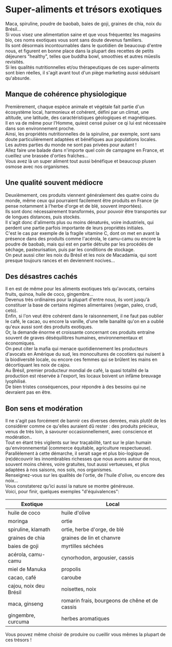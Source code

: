 # Super-aliments et trésors exotiques

Maca, spiruline, poudre de baobab, baies de goji, graines de chia, noix du Brésil...  
Si vous visez une alimentation saine et que vous fréquentez les magasins bio, ces noms exotiques vous sont sans doute devenus familiers.  
Ils sont désormais incontournables dans le quotidien de beaucoup d'entre nous, et figurent en bonne place dans la plupart des recettes de petits déjeuners "healthy", telles que buddha bowl, smoothies et autres müeslis revisités.  
Si les qualités nutritionnelles et/ou thérapeutiques de ces super-aliments sont bien réelles, il s'agit avant tout d'un piège marketing aussi séduisant qu'absurde.  

## Manque de cohérence physiologique

Premièrement, chaque espèce animale et végétale fait partie d'un écosystème local, harmonieux et cohérent, défini par un climat, une altitude, une latitude, des caractéristiques géologiques et magnétiques.  
Il en va de même pour l'Homme, quiest censé puiser ce qi lui est nécessaire dans son environnement proche.  
Ainsi, les propriétés nutritionnelles de la spiruline, par exemple, sont sans doute particulièrement adaptées et bénéfiques aux populations locales.  
Les autres parties du monde ne sont pas privées pour autant !  
Allez faire une balade dans n'importe quel coin de campagne en France, et cueillez une brassée d'orties fraîches...  
Vous avez là un super aliment tout aussi bénéfique et beaucoup plusen osmose avec nos organismes.

## Une qualité souvent médiocre

Deuxièmement, ces produits viennent généralement des quatre coins du monde, même ceux qui pourraient facilement être produits en France (je pense notamment à l'herbe d'orge et de blé, souvent importées).  
Ils sont donc nécessairement transformés, pour pouvoir être transportés sur de longues distances, puis stockés.  
Il s'agit donc d'aliments plus ou moins dénaturés, voire industriels, qui perdent une partie parfois importante de leurs propriétés initiales.  
C'est le cas par exemple de la fragile vitamine C, dont on met en avant la présence dans des produits comme l'acérola, le camu-camu ou encore la poudre de baobab, mais qui est en partie détruite par les procédés de séchage, pasteurisation, puis par les conditions de stockage.  
On peut aussi citer les noix du Brésil et les noix de Macadamia, qui sont presque toujours rances et en deviennent nocives...

## Des désastres cachés

Il en est de même pour les aliments exotiques tels qu'avocats, certains fruits, quinoa, huile de coco, gingembre...  
Devenus très ordinaires pour la plupart d'entre nous, ils vont jusqu'à constituer la base de certains régimes alimentaires (vegan, paleo, crudi, ceto).  
Enfin, si l'on veut être cohérent dans le raisonnement, il ne faut pas oublier le café, le cacao, ou encore la vanille, d'une telle banalité qu'on en a oublié qu'eux aussi sont des produits exotiques.  
Or, la demande énorme et croissante concernant ces produits entraîne souvent de graves déséquilibres humaines, environnementaux et économiques.  
On peut citer la mafia qui menace quotidiennement les producteurs d'avocats en Amérique du sud, les monocultures de cocotiers qui nuisent à la biodiversité locale, ou encore ces femmes qui se brûlent les mains en décortiquant les noix de cajou.  
Au Brésil, premier producteur mondial de café, la quasi totalité de la production est réservée à l'export, les locaux boivent un infâme breuvage lyophilisé.  
De bien tristes conséquences, pour répondre à des besoins qui ne devraient pas en être.

## Bon sens et modération

Il ne s'agit pas forcément de bannir ces diverses denrées, mais plutôt de les considérer comme ce qu'elles auraient dû rester : des produits précieux, venus de très loin, à savourer occasionnellement, avec conscience et modération..  
Tout en étant très vigilents sur leur traçabilité, tant sur le plan humain qu'environnemental (commerce équitable, agriculture respectueuse).  
Parallèlement à cette démarche, il serait sage et plus bio-logique de (re)découvrir les innombrables richesses que nous avons autour de nous, souvent moins chères, voire gratuites, tout aussi vertueuses, et plus adaptées à nos saisons, nos sols, nos organismes.  
Renseignez-vous sur les qualités de l'ortie, de l'huile d'olive, ou encore des noix...  
Vous constaterez qu'ici aussi la nature se montre généreuse.  
Voici, pour finir, quelques exemples "d'équivalences":

|Exotique      |Local    |
|-------------|-------------|
|huile de coco|huile d'olive|
|moringa      |ortie        |
|spiruline, klamath|ortie, herbe d'orge, de blé|
|graines de chia|graines de lin et chanvre|
|baies de goji|myrtilles séchées|
|acérola, camu-camu|cynorhodon, argousier, cassis|
|miel de Manuka|propolis|
|cacao, café|caroube|
|cajou, noix deu Brésil|noisettes, noix|
|maca, ginseng|romarin frais, bourgeons de chêne et de cassis|
|gingembre, curcuma|herbes aromatiques|

Vous pouvez même choisir de produire ou cueillir vous mêmes la plupart de ces trésors !
